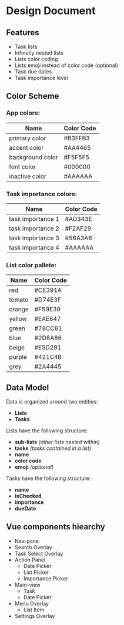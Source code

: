# Design Document

## Features

- Task lists
- Infinetly nested lists
- Lists color coding
- Lists emoji instead of color code (optional)
- Task due dates
- Task importance level

## Color Scheme

### App colors:

| Name | Color Code |
| --- | --- |
| primary color | #B3FFB3 |
| accent color | #AA4465 |
| background color | #F5F5F5 |
| font color | #000000 |
| inactive color | #AAAAAA |

### Task importance colors:

| Name | Color Code |
| --- | --- |
| task importance 1 | #AD343E |
| task importance 2 | #F2AF29 |
| task importance 3 | #56A3A6 |
| task importance 4 | #AAAAAA |

### List color pallete:

| Name | Color Code |
| --- | --- |
| red | #CE391A |
| tomato | #D74E3F |
| orange | #F59E39 |
| yellow | #EAE647 |
| green | #78CC81 |
| blue | #2D8A86 |
| beige | #E5D291 |
| purple | #421C4B |
| grey | #2A4445 |


## Data Model

Data is organized around two entities:

- **Lists**
- **Tasks**

Lists have the following structure:

- **sub-lists** _(other lists nested within)_
- **tasks** _(tasks contained in a list)_
- **name**
- **color code**
- **emoji** _(optional)_

Tasks have the following structure:

- **name**
- **isChecked**
- **importance**
- **dueDate**

## Vue components hiearchy

- Nav-pane
- Search Overlay
- Task Select Overlay
- Action Panel
  - Date Picker
  - List Picker
  - Importance Picker
- Main-view
  - Task
  - Date Picker
- Menu Overlay
  - List Item
- Settings Overlay

